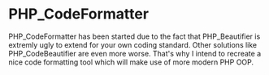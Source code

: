PHP_CodeFormatter
=================
PHP_CodeFormatter has been started due to the fact that PHP_Beautifier is
extremly ugly to extend for your own coding standard. Other solutions like
PHP_CodeBeautifier are even more worse. That's why I intend to recreate a nice
code formatting tool which will make use of more modern PHP OOP.